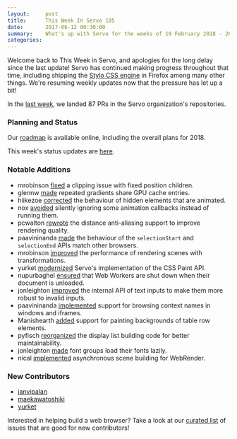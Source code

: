 ```yaml
---
layout:     post
title:      This Week In Servo 105
date:       2017-06-12 00:30:00
summary:    What's up with Servo for the weeks of 19 February 2018 - 26 February 2018
categories:
---
```


Welcome back to This Week in Servo, and apologies for the long delay since the last update! Servo has continued making progress throughout that time, including shipping the [Stylo CSS engine](https://hacks.mozilla.org/2017/08/inside-a-super-fast-css-engine-quantum-css-aka-stylo/) in Firefox among many other things. We're resuming weekly updates now that the pressure has let up a bit!

In the [last week](https://github.com/pulls?utf8=%E2%9C%93&q=is%3Apr+is%3Amerged+closed%3A2018-02-19..2018-02-26+user%3Aservo+),
we landed 87 PRs in the Servo organization's repositories.

### Planning and Status

Our [roadmap](https://github.com/servo/servo/wiki/Roadmap) is available online, including the overall plans for 2018.

This week's status updates are [here](https://www.standu.ps/project/servo/).

### Notable Additions

- mrobinson [fixed](https://github.com/servo/webrender/pull/2460) a clipping issue with fixed position children.
- glennw [made](https://github.com/servo/webrender/pull/2454) repeated gradients share GPU cache entries.
- hiikezoe [corrected](https://github.com/servo/servo/pull/20102) the behaviour of hidden elements that are animated.
- nox [avoided](https://github.com/servo/servo/pull/20098) silently ignoring some animation callbacks instead of running them.
- pcwalton [rewrote](https://github.com/servo/webrender/pull/2445) the distance anti-aliasing support to improve rendering quality.
- paavininanda [made](https://github.com/servo/servo/pull/20089) the behaviour of the `selectionStart` and `selectionEnd` APIs match other browsers.
- mrobinson [improved](https://github.com/servo/webrender/pull/2444) the performance of rendering scenes with transformations.
- yurket [modernized](https://github.com/servo/servo/pull/20083) Servo's implementation of the CSS Paint API.
- nupurbaghel [ensured](https://github.com/servo/servo/pull/20068) that Web Workers are shut down when their document is unloaded.
- jonleighton [improved](https://github.com/servo/servo/pull/20051) the internal API of text inputs to make them more robust to invalid inputs.
- paavininanda [implemented](https://github.com/servo/servo/pull/20036) support for browsing context names in windows and iframes.
- Manishearth [added](https://github.com/servo/servo/pull/20034) support for painting backgrounds of table row elements.
- pyfisch [reorganized](https://github.com/servo/servo/pull/20031) the display list building code for better maintainability.
- jonleighton [made](https://github.com/servo/servo/pull/20021) font groups load their fonts lazily.
- nical [implemented](https://github.com/servo/webrender/pull/2362) asynchronous scene building for WebRender.

### New Contributors

- [janvipalan](https://github.com/janvi-palan)
- [maekawatoshiki](https://github.com/maekawatoshiki)
- [yurket](https://github.com/yurket)

Interested in helping build a web browser? Take a look at our [curated list](https://starters.servo.org/) of issues that are good for new contributors!
